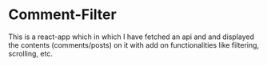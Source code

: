 # Comment-Filter
This is a react-app which in which I have fetched an api and and displayed the contents (comments/posts) on it with add on functionalities like filtering, scrolling, etc.
